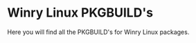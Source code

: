 Winry Linux PKGBUILD's
======================
Here you will find all the PKGBUILD's for Winry Linux packages.
